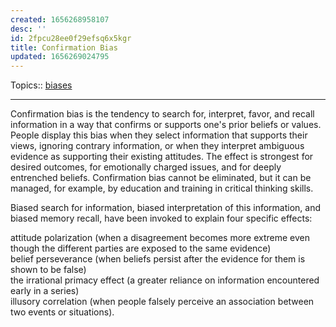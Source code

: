 ```yaml
---
created: 1656268958107
desc: ''
id: 2fpcu28ee0f29efsq6x5kgr
title: Confirmation Bias
updated: 1656269024795
---
```

   
Topics::  [biases](../topics/biases.md)   
   
   
---   
   
Confirmation bias is the tendency to search for, interpret, favor, and recall information in a way that confirms or supports one's prior beliefs or values. People display this bias when they select information that supports their views, ignoring contrary information, or when they interpret ambiguous evidence as supporting their existing attitudes. The effect is strongest for desired outcomes, for emotionally charged issues, and for deeply entrenched beliefs. Confirmation bias cannot be eliminated, but it can be managed, for example, by education and training in critical thinking skills.   
   
Biased search for information, biased interpretation of this information, and biased memory recall, have been invoked to explain four specific effects:   
   
attitude polarization (when a disagreement becomes more extreme even though the different parties are exposed to the same evidence)   
belief perseverance (when beliefs persist after the evidence for them is shown to be false)   
the irrational primacy effect (a greater reliance on information encountered early in a series)   
illusory correlation (when people falsely perceive an association between two events or situations).